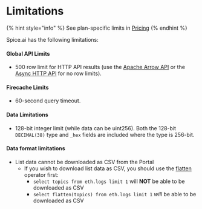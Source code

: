 # Limitations

{% hint style="info" %}
See plan-specific limits in [Pricing](pricing/)
{% endhint %}

Spice.ai has the following limitations:

#### Global API Limits

* 500 row limit for HTTP API results (use the [Apache Arrow API](../api/sql-query/apache-arrow-flight-api.md) or the [Async HTTP API](../api/sql-query/http-api-1.md) for no row limits).

#### Firecache Limits

* 60-second query timeout.

#### Data Limitations

* 128-bit integer limit (while data can be uint256). Both the 128-bit `DECIMAL(38)` type and `_hex` fields are included where the type is 256-bit.

#### Data format limitations

* List data cannot be downloaded as CSV from the Portal
  * If you wish to download list data as CSV, you should use the [flatten](https://docs.dremio.com/software/sql-reference/sql-functions/functions/FLATTEN/) operator first:
    * `select topics from eth.logs limit 1` will **NOT** be able to be downloaded as CSV
    * `select flatten(topics) from eth.logs limit 1` _will_ be able to be downloaded as CSV
